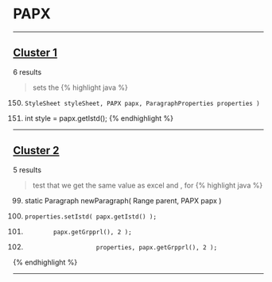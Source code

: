 # PAPX

***

## [Cluster 1](./1)
6 results
> sets the 
{% highlight java %}
150.     StyleSheet styleSheet, PAPX papx, ParagraphProperties properties )
155. int style = papx.getIstd();
{% endhighlight %}

***

## [Cluster 2](./2)
5 results
> test that we get the same value as excel and , for 
{% highlight java %}
99. static Paragraph newParagraph( Range parent, PAPX papx )
106.     properties.setIstd( papx.getIstd() );
111.             papx.getGrpprl(), 2 );
138.                         properties, papx.getGrpprl(), 2 );
{% endhighlight %}

***

